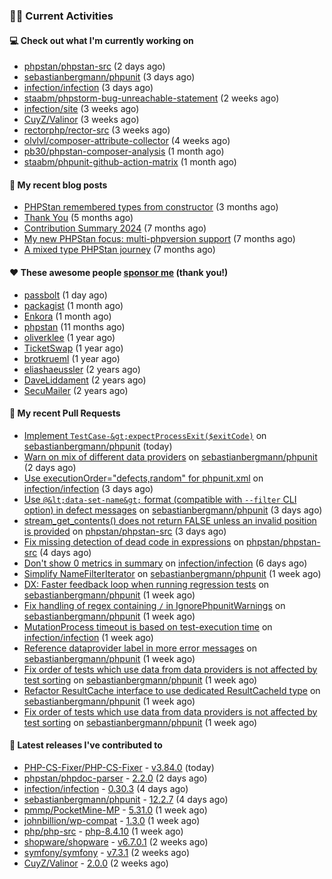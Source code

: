 ### 👨‍💻 Current Activities


#### 💻 Check out what I'm currently working on

- [phpstan/phpstan-src](https://github.com/phpstan/phpstan-src) (2 days ago)
- [sebastianbergmann/phpunit](https://github.com/sebastianbergmann/phpunit) (3 days ago)
- [infection/infection](https://github.com/infection/infection) (3 days ago)
- [staabm/phpstorm-bug-unreachable-statement](https://github.com/staabm/phpstorm-bug-unreachable-statement) (2 weeks ago)
- [infection/site](https://github.com/infection/site) (3 weeks ago)
- [CuyZ/Valinor](https://github.com/CuyZ/Valinor) (3 weeks ago)
- [rectorphp/rector-src](https://github.com/rectorphp/rector-src) (3 weeks ago)
- [olvlvl/composer-attribute-collector](https://github.com/olvlvl/composer-attribute-collector) (4 weeks ago)
- [pb30/phpstan-composer-analysis](https://github.com/pb30/phpstan-composer-analysis) (1 month ago)
- [staabm/phpunit-github-action-matrix](https://github.com/staabm/phpunit-github-action-matrix) (1 month ago)


#### 📜 My recent blog posts

- [PHPStan remembered types from constructor](https://staabm.github.io/2025/04/15/phpstan-remember-constructor-types.html) (3 months ago)
- [Thank You](https://staabm.github.io/2025/01/24/thank-you.html) (5 months ago)
- [Contribution Summary 2024](https://staabm.github.io/2024/12/11/contribution-summary-2024.html) (7 months ago)
- [My new PHPStan focus: multi-phpversion support](https://staabm.github.io/2024/11/28/phpstan-php-version-in-scope.html) (7 months ago)
- [A mixed type PHPStan journey](https://staabm.github.io/2024/11/26/phpstan-mixed-types.html) (7 months ago)


#### ❤️ These awesome people [sponsor me](https://github.com/sponsors/staabm) (thank you!)

- [passbolt](https://github.com/passbolt) (1 day ago)
- [packagist](https://github.com/packagist) (1 month ago)
- [Enkora](https://github.com/Enkora) (1 month ago)
- [phpstan](https://github.com/phpstan) (11 months ago)
- [oliverklee](https://github.com/oliverklee) (1 year ago)
- [TicketSwap](https://github.com/TicketSwap) (1 year ago)
- [brotkrueml](https://github.com/brotkrueml) (1 year ago)
- [eliashaeussler](https://github.com/eliashaeussler) (2 years ago)
- [DaveLiddament](https://github.com/DaveLiddament) (2 years ago)
- [SecuMailer](https://github.com/SecuMailer) (2 years ago)


#### 🔨 My recent Pull Requests

- [Implement `TestCase-&gt;expectProcessExit($exitCode)`](https://github.com/sebastianbergmann/phpunit/pull/6275) on [sebastianbergmann/phpunit](https://github.com/sebastianbergmann/phpunit) (today)
- [Warn on mix of different data providers](https://github.com/sebastianbergmann/phpunit/pull/6273) on [sebastianbergmann/phpunit](https://github.com/sebastianbergmann/phpunit) (2 days ago)
- [Use executionOrder=&#34;defects,random&#34; for phpunit.xml](https://github.com/infection/infection/pull/2328) on [infection/infection](https://github.com/infection/infection) (3 days ago)
- [Use `@&lt;data-set-name&gt;` format (compatible with `--filter` CLI option) in defect messages](https://github.com/sebastianbergmann/phpunit/pull/6272) on [sebastianbergmann/phpunit](https://github.com/sebastianbergmann/phpunit) (3 days ago)
- [stream_get_contents() does not return FALSE unless an invalid position is provided](https://github.com/phpstan/phpstan-src/pull/4092) on [phpstan/phpstan-src](https://github.com/phpstan/phpstan-src) (3 days ago)
- [Fix missing detection of dead code in expressions](https://github.com/phpstan/phpstan-src/pull/4090) on [phpstan/phpstan-src](https://github.com/phpstan/phpstan-src) (4 days ago)
- [Don&#39;t show 0 metrics in summary](https://github.com/infection/infection/pull/2311) on [infection/infection](https://github.com/infection/infection) (6 days ago)
- [Simplify NameFilterIterator](https://github.com/sebastianbergmann/phpunit/pull/6271) on [sebastianbergmann/phpunit](https://github.com/sebastianbergmann/phpunit) (1 week ago)
- [DX: Faster feedback loop when running regression tests](https://github.com/sebastianbergmann/phpunit/pull/6270) on [sebastianbergmann/phpunit](https://github.com/sebastianbergmann/phpunit) (1 week ago)
- [Fix handling of regex containing `/` in IgnorePhpunitWarnings](https://github.com/sebastianbergmann/phpunit/pull/6269) on [sebastianbergmann/phpunit](https://github.com/sebastianbergmann/phpunit) (1 week ago)
- [MutationProcess timeout is based on test-execution time](https://github.com/infection/infection/pull/2300) on [infection/infection](https://github.com/infection/infection) (1 week ago)
- [Reference dataprovider label in more error messages](https://github.com/sebastianbergmann/phpunit/pull/6264) on [sebastianbergmann/phpunit](https://github.com/sebastianbergmann/phpunit) (1 week ago)
- [Fix order of tests which use data from data providers is not affected by test sorting](https://github.com/sebastianbergmann/phpunit/pull/6263) on [sebastianbergmann/phpunit](https://github.com/sebastianbergmann/phpunit) (1 week ago)
- [Refactor ResultCache interface to use dedicated ResultCacheId type](https://github.com/sebastianbergmann/phpunit/pull/6262) on [sebastianbergmann/phpunit](https://github.com/sebastianbergmann/phpunit) (1 week ago)
- [Fix order of tests which use data from data providers is not affected by test sorting](https://github.com/sebastianbergmann/phpunit/pull/6261) on [sebastianbergmann/phpunit](https://github.com/sebastianbergmann/phpunit) (1 week ago)


#### 🔭 Latest releases I've contributed to

- [PHP-CS-Fixer/PHP-CS-Fixer](https://github.com/PHP-CS-Fixer/PHP-CS-Fixer) - [v3.84.0](https://github.com/PHP-CS-Fixer/PHP-CS-Fixer/releases/tag/v3.84.0) (today)
- [phpstan/phpdoc-parser](https://github.com/phpstan/phpdoc-parser) - [2.2.0](https://github.com/phpstan/phpdoc-parser/releases/tag/2.2.0) (2 days ago)
- [infection/infection](https://github.com/infection/infection) - [0.30.3](https://github.com/infection/infection/releases/tag/0.30.3) (4 days ago)
- [sebastianbergmann/phpunit](https://github.com/sebastianbergmann/phpunit) - [12.2.7](https://github.com/sebastianbergmann/phpunit/releases/tag/12.2.7) (4 days ago)
- [pmmp/PocketMine-MP](https://github.com/pmmp/PocketMine-MP) - [5.31.0](https://github.com/pmmp/PocketMine-MP/releases/tag/5.31.0) (1 week ago)
- [johnbillion/wp-compat](https://github.com/johnbillion/wp-compat) - [1.3.0](https://github.com/johnbillion/wp-compat/releases/tag/1.3.0) (1 week ago)
- [php/php-src](https://github.com/php/php-src) - [php-8.4.10](https://github.com/php/php-src/releases/tag/php-8.4.10) (1 week ago)
- [shopware/shopware](https://github.com/shopware/shopware) - [v6.7.0.1](https://github.com/shopware/shopware/releases/tag/v6.7.0.1) (2 weeks ago)
- [symfony/symfony](https://github.com/symfony/symfony) - [v7.3.1](https://github.com/symfony/symfony/releases/tag/v7.3.1) (2 weeks ago)
- [CuyZ/Valinor](https://github.com/CuyZ/Valinor) - [2.0.0](https://github.com/CuyZ/Valinor/releases/tag/2.0.0) (2 weeks ago)
